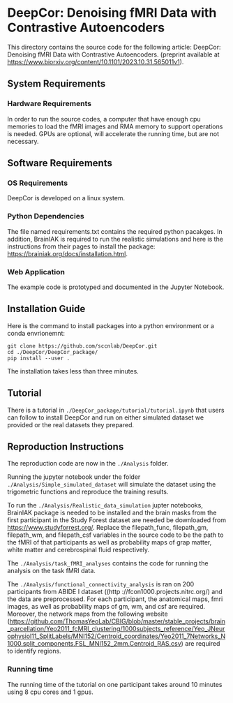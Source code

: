 # DeepCor: Denoising fMRI Data with Contrastive Autoencoders
This directory contains the source code for the following article: DeepCor: Denoising fMRI Data with Contrastive Autoencoders. (preprint available at https://www.biorxiv.org/content/10.1101/2023.10.31.565011v1).

## System Requirements
### Hardware Requirements
In order to run the source codes, a computer that have enough cpu memories to load the fMRI images and RMA memory to support operations is needed. GPUs are optional, will accelerate the running time, but are not necessary.

## Software Requirements
### OS Requirements
DeepCor is developed on a linux system.

### Python Dependencies
The file named requirements.txt contains the required python pacakges. In addition, BrainIAK is required to run the realistic simulations and here is the instructions from their pages to install the package: https://brainiak.org/docs/installation.html.

### Web Application
The example code is prototyped and documented in the Jupyter Notebook.

## Installation Guide
Here is the command to install packages into a python environment or a conda envrionemnt:
```
git clone https://github.com/sccnlab/DeepCor.git
cd ./DeepCor/DeepCor_package/
pip install --user .
```
The installation takes less than three minutes.

## Tutorial 
There is a tutorial in `./DeepCor_package/tutorial/tutorial.ipynb` that users can follow to install DeepCor and run on either simulated dataset we provided or the real datasets they prepared.

## Reproduction Instructions
The reproduction code are now in the `./Analysis` folder.

Running the jupyter notebook under the folder `./Analysis/Simple_simulated_dataset` will simulate the dataset using the trigometric functions and reproduce the training results.

To run the `./Analysis/Realistic_data_simulation` jupter notebooks, BrainIAK package is needed to be installed and the brain masks from the first participant in the Study Forest dataset are needed be downloaded from https://www.studyforrest.org/. Replace the filepath_func, filepath_gm, filepath_wm, and filepath_csf variables in the source code to be the path to the fMRI of that participants as well as probability maps of grap matter, white matter and cerebrospinal fluid respectively. 

The `./Analysis/task_fMRI_analyses` contains the code for running the analysis on the task fMRI data. 

The `./Analysis/functional_connectivity_analysis` is ran on 200 participants from ABIDE I dataset ((http ://fcon1000.projects.nitrc.org/) and the data are preprocessed. For each participant, the anatomical maps, fmri images, as well as probability maps of gm, wm, and csf are required. Moreover, the network maps from the following website (https://github.com/ThomasYeoLab/CBIG/blob/master/stable_projects/brain_parcellation/Yeo2011_fcMRI_clustering/1000subjects_reference/Yeo_JNeurophysiol11_SplitLabels/MNI152/Centroid_coordinates/Yeo2011_7Networks_N1000.split_components.FSL_MNI152_2mm.Centroid_RAS.csv) are required to identify regions.

### Running time
The running time of the tutorial on one participant takes around 10 minutes using 8 cpu cores and 1 gpus. 
